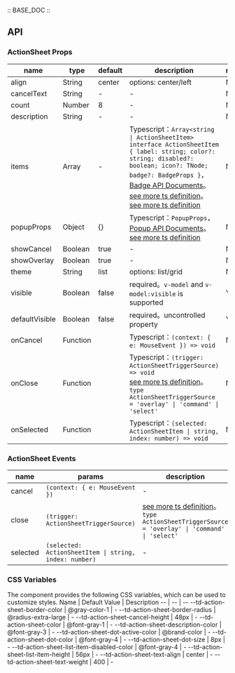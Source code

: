 :: BASE_DOC ::

## API

### ActionSheet Props

name | type | default | description | required
-- | -- | -- | -- | --
align | String | center | options: center/left | N
cancelText | String | - | \- | N
count | Number | 8 | \- | N
description | String | - | \- | N
items | Array | - | Typescript：`Array<string \| ActionSheetItem>` `interface ActionSheetItem { label: string; color?: string; disabled?: boolean; icon?: TNode; badge?: BadgeProps }`，[Badge API Documents](./badge?tab=api)。[see more ts definition](https://github.com/Tencent/tdesign-mobile-vue/blob/develop/src/common.ts)。[see more ts definition](https://github.com/Tencent/tdesign-mobile-vue/tree/develop/src/action-sheet/type.ts) | N
popupProps | Object | {} | Typescript：`PopupProps`，[Popup API Documents](./popup?tab=api)。[see more ts definition](https://github.com/Tencent/tdesign-mobile-vue/tree/develop/src/action-sheet/type.ts) | N
showCancel | Boolean | true | \- | N
showOverlay | Boolean | true | \- | N
theme | String | list | options: list/grid | N
visible | Boolean | false | required。`v-model` and `v-model:visible` is supported | Y
defaultVisible | Boolean | false | required。uncontrolled property | Y
onCancel | Function |  | Typescript：`(context: { e: MouseEvent }) => void`<br/> | N
onClose | Function |  | Typescript：`(trigger: ActionSheetTriggerSource) => void`<br/>[see more ts definition](https://github.com/Tencent/tdesign-mobile-vue/tree/develop/src/action-sheet/type.ts)。<br/>`type ActionSheetTriggerSource = 'overlay' \| 'command' \| 'select' `<br/> | N
onSelected | Function |  | Typescript：`(selected: ActionSheetItem \| string, index: number) => void`<br/> | N

### ActionSheet Events

name | params | description
-- | -- | --
cancel | `(context: { e: MouseEvent })` | \-
close | `(trigger: ActionSheetTriggerSource)` | [see more ts definition](https://github.com/Tencent/tdesign-mobile-vue/tree/develop/src/action-sheet/type.ts)。<br/>`type ActionSheetTriggerSource = 'overlay' \| 'command' \| 'select' `<br/>
selected | `(selected: ActionSheetItem \| string, index: number)` | \-

### CSS Variables

The component provides the following CSS variables, which can be used to customize styles.
Name | Default Value | Description 
-- | -- | --
--td-action-sheet-border-color | @gray-color-1 | - 
--td-action-sheet-border-radius | @radius-extra-large | - 
--td-action-sheet-cancel-height | 48px | - 
--td-action-sheet-color | @font-gray-1 | - 
--td-action-sheet-description-color | @font-gray-3 | - 
--td-action-sheet-dot-active-color | @brand-color | - 
--td-action-sheet-dot-color | @font-gray-4 | - 
--td-action-sheet-dot-size | 8px | - 
--td-action-sheet-list-item-disabled-color | @font-gray-4 | - 
--td-action-sheet-list-item-height | 56px | - 
--td-action-sheet-text-align | center | - 
--td-action-sheet-text-weight | 400 | -